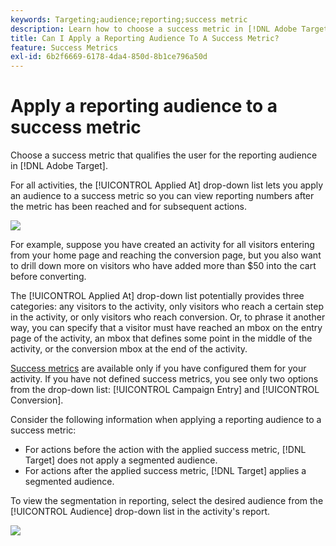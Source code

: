 ```yaml
---
keywords: Targeting;audience;reporting;success metric
description: Learn how to choose a success metric in [!DNL Adobe Target] that qualifies the user for the reporting audience.
title: Can I Apply a Reporting Audience To A Success Metric?
feature: Success Metrics
exl-id: 6b2f6669-6178-4da4-850d-8b1ce796a50d
---
```

# Apply a reporting audience to a success metric

Choose a success metric that qualifies the user for the reporting audience in [!DNL Adobe Target].

For all activities, the [!UICONTROL Applied At] drop-down list lets you apply an audience to a success metric so you can view reporting numbers after the metric has been reached and for subsequent actions.

![](assets/success_metric.png)

For example, suppose you have created an activity for all visitors entering from your home page and reaching the conversion page, but you also want to drill down more on visitors who have added more than $50 into the cart before converting.

The [!UICONTROL Applied At] drop-down list potentially provides three categories: any visitors to the activity, only visitors who reach a certain step in the activity, or only visitors who reach conversion. Or, to phrase it another way, you can specify that a visitor must have reached an mbox on the entry page of the activity, an mbox that defines some point in the middle of the activity, or the conversion mbox at the end of the activity.

[Success metrics](/help/c-activities/r-success-metrics/success-metrics.md#reference_D011575C85DA48E989A244593D9B9924) are available only if you have configured them for your activity. If you have not defined success metrics, you see only two options from the drop-down list: [!UICONTROL Campaign Entry] and [!UICONTROL Conversion].

Consider the following information when applying a reporting audience to a success metric:

* For actions before the action with the applied success metric, [!DNL Target] does not apply a segmented audience. 
* For actions after the applied success metric, [!DNL Target] applies a segmented audience.

To view the segmentation in reporting, select the desired audience from the [!UICONTROL Audience] drop-down list in the activity's report.

![](assets/reporting_audience_dropdown.png)
